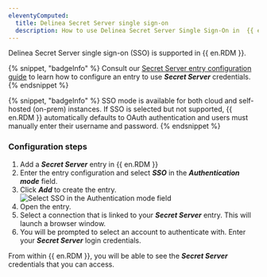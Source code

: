 ```yaml
---
eleventyComputed:
  title: Delinea Secret Server single sign-on
  description: How to use Delinea Secret Server Single Sign-On in  {{ en.RDM }}.
---
```

Delinea Secret Server single sign-on (SSO) is supported in {{ en.RDM }}.

{% snippet, "badgeInfo" %}
Consult our [Secret Server entry configuration guide](https://docs.devolutions.net/kb/remote-desktop-manager/how-to-articles/secret-server-entry-configuration/) to learn how to configure an entry to use ***Secret Server*** credentials.
{% endsnippet %}

{% snippet, "badgeInfo" %}
SSO mode is available for both cloud and self-hosted (on-prem) instances. If SSO is selected but not supported, {{ en.RDM }}  automatically defaults to OAuth authentication and users must manually enter their username and password.
{% endsnippet %}

### Configuration steps

1. Add a ***Secret Server*** entry in {{ en.RDM }}
1. Enter the entry configuration and select ***SSO*** in the ***Authentication mode*** field.
1. Click ***Add*** to create the entry.
![Select SSO in the Authentication mode field](https://cdnweb.devolutions.net/docs/docs_en_kb_KB6154.png)
1. Open the entry.
1. Select a connection that is linked to your ***Secret Server*** entry. This will launch a browser window.
1. You will be prompted to select an account to authenticate with. Enter your ***Secret Server*** login credentials.

From within {{ en.RDM }}, you will be able to see the ***Secret Server*** credentials that you can access.

